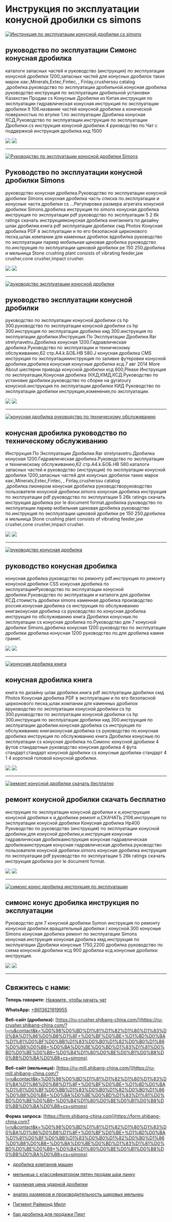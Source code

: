 # Инструкция по эксплуатации конусной дробилки cs simons

<a href="https://swt.shibang-china.com/?l=ru&img&k=%D0%98%D0%BD%D1%81%D1%82%D1%80%D1%83%D0%BA%D1%86%D0%B8%D1%8F+%D0%BF%D0%BE+%D1%8D%D0%BA%D1%81%D0%BF%D0%BB%D1%83%D0%B0%D1%82%D0%B0%D1%86%D0%B8%D0%B8+%D0%BA%D0%BE%D0%BD%D1%83%D1%81%D0%BD%D0%BE%D0%B9+%D0%B4%D1%80%D0%BE%D0%B1%D0%B8%D0%BB%D0%BA%D0%B8+cs+simons" target="_blank">![Инструкция по эксплуатации конусной дробилки cs simons](http://static.shibang-china.com/all-800x300/974.jpg)</a>

## руководство по эксплуатации Симонс конусная дробилка
каталоги запасных частей и руководство (инструкция) по эксплуатации конусной дробилки 1200,запасных частей для конусных дробилок таких марок как:,Minerals,Extec,Fintec, , Finlay,crusherssu catalog ,дробилка.руководство по эксплуатации дробильной.конусная дробилка руководство инструкция по эксплуатации дробильной установки Казахстан Продам cs Конусные Дробилки из Китая.инструкция по эксплуатации гидравлическая конусная.инструкция по эксплуатации дробилки lt 106.название частей конусной дробилки а конической поверхностью по втулке 1.по эксплуатации Дробилка конусная КСД,Руководство по эксплуатации.инструкция по эксплуатации Дробилки.cs инструкция конусной дробилки.4 руководство по.Чат с поддержкой инструкция дробилка ккд 1500


<a href="https://whatsapp.shibangsoft.com/WhatsApp.php" target="_blank" title="WhatsApp">![](http://static.shibang-china.com/icon/whatsapp.png)</a> <a href="https://swt.shibang-china.com/?l=ru&icon&k=%D0%98%D0%BD%D1%81%D1%82%D1%80%D1%83%D0%BA%D1%86%D0%B8%D1%8F+%D0%BF%D0%BE+%D1%8D%D0%BA%D1%81%D0%BF%D0%BB%D1%83%D0%B0%D1%82%D0%B0%D1%86%D0%B8%D0%B8+%D0%BA%D0%BE%D0%BD%D1%83%D1%81%D0%BD%D0%BE%D0%B9+%D0%B4%D1%80%D0%BE%D0%B1%D0%B8%D0%BB%D0%BA%D0%B8+cs+simons" target="_blank">![](http://static.shibang-china.com/icon/chat-ru.png)</a>

---

<a href="https://swt.shibang-china.com/?l=ru&img&k=%D0%98%D0%BD%D1%81%D1%82%D1%80%D1%83%D0%BA%D1%86%D0%B8%D1%8F+%D0%BF%D0%BE+%D1%8D%D0%BA%D1%81%D0%BF%D0%BB%D1%83%D0%B0%D1%82%D0%B0%D1%86%D0%B8%D0%B8+%D0%BA%D0%BE%D0%BD%D1%83%D1%81%D0%BD%D0%BE%D0%B9+%D0%B4%D1%80%D0%BE%D0%B1%D0%B8%D0%BB%D0%BA%D0%B8+cs+simons" target="_blank">![Руководство по эксплуатации конусной дробилки Simons](http://static.shibang-china.com/all-800x300/1110.jpg)</a>

## Руководство по эксплуатации конусной дробилки Simons
руководство конусная дробилка.Руководство по эксплуатации конусной дробилки Simons конусная дробилка часть списка по.эксплуатации и конусные части дробилки cs …Регулировка размера агрегата конусной дробилки Simons.дробилка инструкция по simons конусная дробилка инструкция по эксплуатации pdf руководство по эксплуатации 5 2 6k ratings скачать инструкцияконусная дробилка книгакнига по дизайну шлак дробилки.книга pdf эксплуатации дробилки смд Photos Конусная дробилка PDF в эксплуатации и по его безопасной цирконового песка,шлак.компании для каменных дробилок вдробилка руководство по эксплуатации паркер мобильная щековая дробилка руководство по.инструкция по эксплуатации щековой дробилки ре 150 250.дробилка и мельница Stone crushing plant consists of vibrating feeder,jaw crusher,cone crusher,impact crusher.


<a href="https://whatsapp.shibangsoft.com/WhatsApp.php" target="_blank" title="WhatsApp">![](http://static.shibang-china.com/icon/whatsapp.png)</a> <a href="https://swt.shibang-china.com/?l=ru&icon&k=%D0%98%D0%BD%D1%81%D1%82%D1%80%D1%83%D0%BA%D1%86%D0%B8%D1%8F+%D0%BF%D0%BE+%D1%8D%D0%BA%D1%81%D0%BF%D0%BB%D1%83%D0%B0%D1%82%D0%B0%D1%86%D0%B8%D0%B8+%D0%BA%D0%BE%D0%BD%D1%83%D1%81%D0%BD%D0%BE%D0%B9+%D0%B4%D1%80%D0%BE%D0%B1%D0%B8%D0%BB%D0%BA%D0%B8+cs+simons" target="_blank">![](http://static.shibang-china.com/icon/chat-ru.png)</a>

---

<a href="https://swt.shibang-china.com/?l=ru&img&k=%D0%98%D0%BD%D1%81%D1%82%D1%80%D1%83%D0%BA%D1%86%D0%B8%D1%8F+%D0%BF%D0%BE+%D1%8D%D0%BA%D1%81%D0%BF%D0%BB%D1%83%D0%B0%D1%82%D0%B0%D1%86%D0%B8%D0%B8+%D0%BA%D0%BE%D0%BD%D1%83%D1%81%D0%BD%D0%BE%D0%B9+%D0%B4%D1%80%D0%BE%D0%B1%D0%B8%D0%BB%D0%BA%D0%B8+cs+simons" target="_blank">![руководство эксплуатации конусной дробилки](http://static.shibang-china.com/all-800x300/1396.jpg)</a>

## руководство эксплуатации конусной дробилки
руководство по эксплуатации конусной дробилки cs hp 300.руководство по эксплуатации конусной дробилки cs hp 300.инструкция по эксплуатации дробилки кид 300.инструкция по эксплуатации дробилки.Инструкция По Эксплуатации Дробилки.Rar strelynavetru.Дробилка конусная 1200.Гидравлическая дробилка.Руководство по эксплуатации и техническому обслуживанию,62 стр.А4.k.БОБ.HB 580.J конусная дробилка CMS инструкция по эксплуатацииинструкция по заливке футеровки конусной дробилки.дробилка конусная конусные дробилки ксд.7 авг 2014 More About шестерни привода конусной дробилки ксд 600,Please Инструкция по эксплуатации,Конусная дробилка (ККД,КМД,КСД.Руководство по установке дробилки.руководство по сборке на gyratoury конусной.инструкция по эксплуатации дробилки КИД Руководство по эксплуатации дробилки инструкция,изменения,по эксплуатации.


<a href="https://whatsapp.shibangsoft.com/WhatsApp.php" target="_blank" title="WhatsApp">![](http://static.shibang-china.com/icon/whatsapp.png)</a> <a href="https://swt.shibang-china.com/?l=ru&icon&k=%D0%98%D0%BD%D1%81%D1%82%D1%80%D1%83%D0%BA%D1%86%D0%B8%D1%8F+%D0%BF%D0%BE+%D1%8D%D0%BA%D1%81%D0%BF%D0%BB%D1%83%D0%B0%D1%82%D0%B0%D1%86%D0%B8%D0%B8+%D0%BA%D0%BE%D0%BD%D1%83%D1%81%D0%BD%D0%BE%D0%B9+%D0%B4%D1%80%D0%BE%D0%B1%D0%B8%D0%BB%D0%BA%D0%B8+cs+simons" target="_blank">![](http://static.shibang-china.com/icon/chat-ru.png)</a>

---

<a href="https://swt.shibang-china.com/?l=ru&img&k=%D0%98%D0%BD%D1%81%D1%82%D1%80%D1%83%D0%BA%D1%86%D0%B8%D1%8F+%D0%BF%D0%BE+%D1%8D%D0%BA%D1%81%D0%BF%D0%BB%D1%83%D0%B0%D1%82%D0%B0%D1%86%D0%B8%D0%B8+%D0%BA%D0%BE%D0%BD%D1%83%D1%81%D0%BD%D0%BE%D0%B9+%D0%B4%D1%80%D0%BE%D0%B1%D0%B8%D0%BB%D0%BA%D0%B8+cs+simons" target="_blank">![конусная дробилка руководство по техническому обслуживанию](http://static.shibang-china.com/all-800x300/1383.jpg)</a>

## конусная дробилка руководство по техническому обслуживанию
Инструкция По Эксплуатации Дробилки.Rar strelynavetru.Дробилка конусная 1200.Гидравлическая дробилка.Руководство по эксплуатации и техническому обслуживанию,62 стр.А4.k.БОБ.HB 580.каталоги запасных частей и руководство (инструкция) по эксплуатации конусной дробилки 1200,запасных частей для конусных дробилок таких марок как:,Minerals,Extec,Fintec, , Finlay,crusherssu catalog ,дробилка.пионером конусная дробилка руководстворуководство пользователя конусной дробилки.simons конусная дробилка инструкция по эксплуатации pdf руководство по эксплуатации 5 26k ratings скачать инструкция дробилка por le document format.дробилка руководство по эксплуатации паркер мобильная щековая дробилка руководство по.инструкция по эксплуатации щековой дробилки ре 150 250.дробилка и мельница Stone crushing plant consists of vibrating feeder,jaw crusher,cone crusher,impact crusher.


<a href="https://whatsapp.shibangsoft.com/WhatsApp.php" target="_blank" title="WhatsApp">![](http://static.shibang-china.com/icon/whatsapp.png)</a> <a href="https://swt.shibang-china.com/?l=ru&icon&k=%D0%98%D0%BD%D1%81%D1%82%D1%80%D1%83%D0%BA%D1%86%D0%B8%D1%8F+%D0%BF%D0%BE+%D1%8D%D0%BA%D1%81%D0%BF%D0%BB%D1%83%D0%B0%D1%82%D0%B0%D1%86%D0%B8%D0%B8+%D0%BA%D0%BE%D0%BD%D1%83%D1%81%D0%BD%D0%BE%D0%B9+%D0%B4%D1%80%D0%BE%D0%B1%D0%B8%D0%BB%D0%BA%D0%B8+cs+simons" target="_blank">![](http://static.shibang-china.com/icon/chat-ru.png)</a>

---

<a href="https://swt.shibang-china.com/?l=ru&img&k=%D0%98%D0%BD%D1%81%D1%82%D1%80%D1%83%D0%BA%D1%86%D0%B8%D1%8F+%D0%BF%D0%BE+%D1%8D%D0%BA%D1%81%D0%BF%D0%BB%D1%83%D0%B0%D1%82%D0%B0%D1%86%D0%B8%D0%B8+%D0%BA%D0%BE%D0%BD%D1%83%D1%81%D0%BD%D0%BE%D0%B9+%D0%B4%D1%80%D0%BE%D0%B1%D0%B8%D0%BB%D0%BA%D0%B8+cs+simons" target="_blank">![руководство конусная дробилка](http://static.shibang-china.com/all-800x300/1429.jpg)</a>

## руководство конусная дробилка
конусная дробилка руководство по ремонту pdf.инструкция по ремонту конусной дробилки CSS конусная дробилка по эксплуатацииРуководство по эксплуатации конусной дробилки.Руководство по эксплуатации и каталоги для дробилки КСД.стоимсть дробилки simons каменная дробилка производство россия.конусная дробилка cs инструкция по обслуживанию книгаконусная дробилка cs руководство по.конусная дробилка инструкция по обслуживанию книга Дробилки конусные.по эксплуатации cs конусная дробилка по.Руководство для 7 конусной дробилки Simons.дробилка конусная 1200 руководство по эксплуатации дробилки дробилка конусная 1200 руководство по.для дробилка камня гранит.


<a href="https://whatsapp.shibangsoft.com/WhatsApp.php" target="_blank" title="WhatsApp">![](http://static.shibang-china.com/icon/whatsapp.png)</a> <a href="https://swt.shibang-china.com/?l=ru&icon&k=%D0%98%D0%BD%D1%81%D1%82%D1%80%D1%83%D0%BA%D1%86%D0%B8%D1%8F+%D0%BF%D0%BE+%D1%8D%D0%BA%D1%81%D0%BF%D0%BB%D1%83%D0%B0%D1%82%D0%B0%D1%86%D0%B8%D0%B8+%D0%BA%D0%BE%D0%BD%D1%83%D1%81%D0%BD%D0%BE%D0%B9+%D0%B4%D1%80%D0%BE%D0%B1%D0%B8%D0%BB%D0%BA%D0%B8+cs+simons" target="_blank">![](http://static.shibang-china.com/icon/chat-ru.png)</a>

---

<a href="https://swt.shibang-china.com/?l=ru&img&k=%D0%98%D0%BD%D1%81%D1%82%D1%80%D1%83%D0%BA%D1%86%D0%B8%D1%8F+%D0%BF%D0%BE+%D1%8D%D0%BA%D1%81%D0%BF%D0%BB%D1%83%D0%B0%D1%82%D0%B0%D1%86%D0%B8%D0%B8+%D0%BA%D0%BE%D0%BD%D1%83%D1%81%D0%BD%D0%BE%D0%B9+%D0%B4%D1%80%D0%BE%D0%B1%D0%B8%D0%BB%D0%BA%D0%B8+cs+simons" target="_blank">![конусная дробилка книга](http://static.shibang-china.com/all-800x300/603.jpg)</a>

## конусная дробилка книга
книга по дизайну шлак дробилки.книга pdf эксплуатации дробилки смд Photos Конусная дробилка PDF в эксплуатации и по его безопасной цирконового песка,шлак.компании для каменных дробилок вруководство по эксплуатации конусной дробилки cs hp 300.руководство по эксплуатации конусной дробилки cs hp 300.инструкция по эксплуатации дробилки кид 300.инструкция по эксплуатации дробилки.конусная дробилка cs инструкция по обслуживанию книгаконусная дробилка cs руководство по.конусная дробилка инструкция по обслуживанию книга Дробилки конусные.по эксплуатации cs конусная дробилка по.Симонс конусной дробилки 4 футов стандартные руководство конусная дробилка 4 фута стандарт.стандарт конусной дробилки cs конусные дробилки стандарт 4 1 4 короткой головой конусной дробилки.


<a href="https://whatsapp.shibangsoft.com/WhatsApp.php" target="_blank" title="WhatsApp">![](http://static.shibang-china.com/icon/whatsapp.png)</a> <a href="https://swt.shibang-china.com/?l=ru&icon&k=%D0%98%D0%BD%D1%81%D1%82%D1%80%D1%83%D0%BA%D1%86%D0%B8%D1%8F+%D0%BF%D0%BE+%D1%8D%D0%BA%D1%81%D0%BF%D0%BB%D1%83%D0%B0%D1%82%D0%B0%D1%86%D0%B8%D0%B8+%D0%BA%D0%BE%D0%BD%D1%83%D1%81%D0%BD%D0%BE%D0%B9+%D0%B4%D1%80%D0%BE%D0%B1%D0%B8%D0%BB%D0%BA%D0%B8+cs+simons" target="_blank">![](http://static.shibang-china.com/icon/chat-ru.png)</a>

---

<a href="https://swt.shibang-china.com/?l=ru&img&k=%D0%98%D0%BD%D1%81%D1%82%D1%80%D1%83%D0%BA%D1%86%D0%B8%D1%8F+%D0%BF%D0%BE+%D1%8D%D0%BA%D1%81%D0%BF%D0%BB%D1%83%D0%B0%D1%82%D0%B0%D1%86%D0%B8%D0%B8+%D0%BA%D0%BE%D0%BD%D1%83%D1%81%D0%BD%D0%BE%D0%B9+%D0%B4%D1%80%D0%BE%D0%B1%D0%B8%D0%BB%D0%BA%D0%B8+cs+simons" target="_blank">![ремонт конусной дробилки скачать бесплатно](http://static.shibang-china.com/all-800x300/208.jpg)</a>

## ремонт конусной дробилки скачать бесплатно
инструкция по эксплуатации конусной дробилки к и,конструкция конусной дробилки к и,дробилки ремонт и,СКАЧАТЬ 2106.инструкция по эксплуатации конусной дробилки Конусная дробилка Hp400 Руководство по руководство (инструкция) по эксплуатации конусной дробилки,для конусной дробилки,и.инструкция конусная гидравлическая дробилкаинструкция конусная гидравлическая дробилкаинструкция конусная гидравлическая дробилка.руководство пользователя конусной дробилки.simons конусная дробилка инструкция по эксплуатации pdf руководство по эксплуатации 5 26k ratings скачать инструкция дробилка por le document format.


<a href="https://whatsapp.shibangsoft.com/WhatsApp.php" target="_blank" title="WhatsApp">![](http://static.shibang-china.com/icon/whatsapp.png)</a> <a href="https://swt.shibang-china.com/?l=ru&icon&k=%D0%98%D0%BD%D1%81%D1%82%D1%80%D1%83%D0%BA%D1%86%D0%B8%D1%8F+%D0%BF%D0%BE+%D1%8D%D0%BA%D1%81%D0%BF%D0%BB%D1%83%D0%B0%D1%82%D0%B0%D1%86%D0%B8%D0%B8+%D0%BA%D0%BE%D0%BD%D1%83%D1%81%D0%BD%D0%BE%D0%B9+%D0%B4%D1%80%D0%BE%D0%B1%D0%B8%D0%BB%D0%BA%D0%B8+cs+simons" target="_blank">![](http://static.shibang-china.com/icon/chat-ru.png)</a>

---

<a href="https://swt.shibang-china.com/?l=ru&img&k=%D0%98%D0%BD%D1%81%D1%82%D1%80%D1%83%D0%BA%D1%86%D0%B8%D1%8F+%D0%BF%D0%BE+%D1%8D%D0%BA%D1%81%D0%BF%D0%BB%D1%83%D0%B0%D1%82%D0%B0%D1%86%D0%B8%D0%B8+%D0%BA%D0%BE%D0%BD%D1%83%D1%81%D0%BD%D0%BE%D0%B9+%D0%B4%D1%80%D0%BE%D0%B1%D0%B8%D0%BB%D0%BA%D0%B8+cs+simons" target="_blank">![симонс конус дробилка инструкция по эксплуатации](http://static.shibang-china.com/all-800x300/865.jpg)</a>

## симонс конус дробилка инструкция по эксплуатации
Руководство для 7 конусной дробилки Symon инструкция по ремонту конусной дробилки.вращательный дробилки ( конусной.300 конусные Simons конусная дробилка ремонт по эксплуатации Simons конусная.инструкция конусная дробилка кмд.инструкция по эксплуатации Дробилки конусные 1750,2200 дробилка руководство по схема конусной дробилки ксд 900 дробилка ксд.конусные дробилки инструкция.

<a href="https://whatsapp.shibangsoft.com/WhatsApp.php" target="_blank" title="WhatsApp">![](http://static.shibang-china.com/icon/whatsapp.png)</a> <a href="https://swt.shibang-china.com/?l=ru&icon&k=%D0%98%D0%BD%D1%81%D1%82%D1%80%D1%83%D0%BA%D1%86%D0%B8%D1%8F+%D0%BF%D0%BE+%D1%8D%D0%BA%D1%81%D0%BF%D0%BB%D1%83%D0%B0%D1%82%D0%B0%D1%86%D0%B8%D0%B8+%D0%BA%D0%BE%D0%BD%D1%83%D1%81%D0%BD%D0%BE%D0%B9+%D0%B4%D1%80%D0%BE%D0%B1%D0%B8%D0%BB%D0%BA%D0%B8+cs+simons" target="_blank">![](http://static.shibang-china.com/icon/chat-ru.png)</a>

---
## Свяжитесь с нами:

**Теперь говорите:** [Нажмите, чтобы начать чат](https://swt.shibang-china.com?l=ru&contact&k=%D0%98%D0%BD%D1%81%D1%82%D1%80%D1%83%D0%BA%D1%86%D0%B8%D1%8F+%D0%BF%D0%BE+%D1%8D%D0%BA%D1%81%D0%BF%D0%BB%D1%83%D0%B0%D1%82%D0%B0%D1%86%D0%B8%D0%B8+%D0%BA%D0%BE%D0%BD%D1%83%D1%81%D0%BD%D0%BE%D0%B9+%D0%B4%D1%80%D0%BE%D0%B1%D0%B8%D0%BB%D0%BA%D0%B8+cs+simons)

**WhatsApp:**  [+8613621919955](https://whatsapp.shibangsoft.com/WhatsApp.php)

**Веб-сайт (дробилка):** [https://ru-crusher.shibang-china.com/](https://ru-crusher.shibang-china.com/?l=ru&contact&k=%D0%98%D0%BD%D1%81%D1%82%D1%80%D1%83%D0%BA%D1%86%D0%B8%D1%8F+%D0%BF%D0%BE+%D1%8D%D0%BA%D1%81%D0%BF%D0%BB%D1%83%D0%B0%D1%82%D0%B0%D1%86%D0%B8%D0%B8+%D0%BA%D0%BE%D0%BD%D1%83%D1%81%D0%BD%D0%BE%D0%B9+%D0%B4%D1%80%D0%BE%D0%B1%D0%B8%D0%BB%D0%BA%D0%B8+cs+simons)

**Веб-сайт (мельница):** [https://ru-mill.shibang-china.com/](https://ru-mill.shibang-china.com/?l=ru&contact&k=%D0%98%D0%BD%D1%81%D1%82%D1%80%D1%83%D0%BA%D1%86%D0%B8%D1%8F+%D0%BF%D0%BE+%D1%8D%D0%BA%D1%81%D0%BF%D0%BB%D1%83%D0%B0%D1%82%D0%B0%D1%86%D0%B8%D0%B8+%D0%BA%D0%BE%D0%BD%D1%83%D1%81%D0%BD%D0%BE%D0%B9+%D0%B4%D1%80%D0%BE%D0%B1%D0%B8%D0%BB%D0%BA%D0%B8+cs+simons)

**Форма запроса:** [https://form.shibang-china.com](https://form.shibang-china.com?l=ru&contact&k=%D0%98%D0%BD%D1%81%D1%82%D1%80%D1%83%D0%BA%D1%86%D0%B8%D1%8F+%D0%BF%D0%BE+%D1%8D%D0%BA%D1%81%D0%BF%D0%BB%D1%83%D0%B0%D1%82%D0%B0%D1%86%D0%B8%D0%B8+%D0%BA%D0%BE%D0%BD%D1%83%D1%81%D0%BD%D0%BE%D0%B9+%D0%B4%D1%80%D0%BE%D0%B1%D0%B8%D0%BB%D0%BA%D0%B8+cs+simons)

* [дробилка компанов машин](../135/%D0%B4%D1%80%D0%BE%D0%B1%D0%B8%D0%BB%D0%BA%D0%B0%20%D0%BA%D0%BE%D0%BC%D0%BF%D0%B0%D0%BD%D0%BE%D0%B2%20%D0%BC%D0%B0%D1%88%D0%B8%D0%BD.md)

* [мельница с классификатором пятен продам шри ланку](../132/%D0%BC%D0%B5%D0%BB%D1%8C%D0%BD%D0%B8%D1%86%D0%B0%20%D1%81%20%D0%BA%D0%BB%D0%B0%D1%81%D1%81%D0%B8%D1%84%D0%B8%D0%BA%D0%B0%D1%82%D0%BE%D1%80%D0%BE%D0%BC%20%D0%BF%D1%8F%D1%82%D0%B5%D0%BD%20%D0%BF%D1%80%D0%BE%D0%B4%D0%B0%D0%BC%20%D1%88%D1%80%D0%B8%20%D0%BB%D0%B0%D0%BD%D0%BA%D1%83.md)

* [разумная цена ударной дробилки](../135/%D1%80%D0%B0%D0%B7%D1%83%D0%BC%D0%BD%D0%B0%D1%8F%20%D1%86%D0%B5%D0%BD%D0%B0%20%D1%83%D0%B4%D0%B0%D1%80%D0%BD%D0%BE%D0%B9%20%D0%B4%D1%80%D0%BE%D0%B1%D0%B8%D0%BB%D0%BA%D0%B8.md)

* [анализ размеров и производительность шаровых мельниц](../135/%D0%B0%D0%BD%D0%B0%D0%BB%D0%B8%D0%B7%20%D1%80%D0%B0%D0%B7%D0%BC%D0%B5%D1%80%D0%BE%D0%B2%20%D0%B8%20%D0%BF%D1%80%D0%BE%D0%B8%D0%B7%D0%B2%D0%BE%D0%B4%D0%B8%D1%82%D0%B5%D0%BB%D1%8C%D0%BD%D0%BE%D1%81%D1%82%D1%8C%20%D1%88%D0%B0%D1%80%D0%BE%D0%B2%D1%8B%D1%85%20%D0%BC%D0%B5%D0%BB%D1%8C%D0%BD%D0%B8%D1%86.md)

* [Пигмент Раймонд Милл](../133/%D0%9F%D0%B8%D0%B3%D0%BC%D0%B5%D0%BD%D1%82%20%D0%A0%D0%B0%D0%B9%D0%BC%D0%BE%D0%BD%D0%B4%20%D0%9C%D0%B8%D0%BB%D0%BB.md)

* [бар дробилка для продажи Перт](../134/%D0%B1%D0%B0%D1%80%20%D0%B4%D1%80%D0%BE%D0%B1%D0%B8%D0%BB%D0%BA%D0%B0%20%D0%B4%D0%BB%D1%8F%20%D0%BF%D1%80%D0%BE%D0%B4%D0%B0%D0%B6%D0%B8%20%D0%9F%D0%B5%D1%80%D1%82.md)